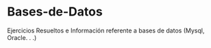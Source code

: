 # Bases-de-Datos
Ejercicios Resueltos e Información referente a bases de datos (Mysql, Oracle. . .)
